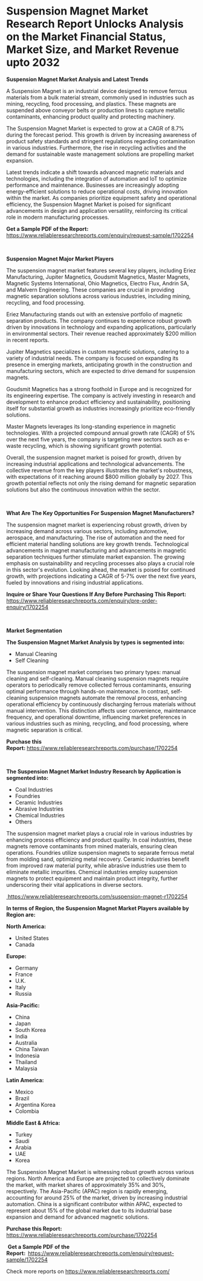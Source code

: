 <p><h1>Suspension Magnet Market Research Report Unlocks Analysis on the Market Financial Status, Market Size, and Market Revenue upto 2032</h1></p><p><strong>Suspension Magnet Market Analysis and Latest Trends</strong></p>
<p><p>A Suspension Magnet is an industrial device designed to remove ferrous materials from a bulk material stream, commonly used in industries such as mining, recycling, food processing, and plastics. These magnets are suspended above conveyor belts or production lines to capture metallic contaminants, enhancing product quality and protecting machinery.</p><p>The Suspension Magnet Market is expected to grow at a CAGR of 8.7% during the forecast period. This growth is driven by increasing awareness of product safety standards and stringent regulations regarding contamination in various industries. Furthermore, the rise in recycling activities and the demand for sustainable waste management solutions are propelling market expansion.</p><p>Latest trends indicate a shift towards advanced magnetic materials and technologies, including the integration of automation and IoT to optimize performance and maintenance. Businesses are increasingly adopting energy-efficient solutions to reduce operational costs, driving innovation within the market. As companies prioritize equipment safety and operational efficiency, the Suspension Magnet Market is poised for significant advancements in design and application versatility, reinforcing its critical role in modern manufacturing processes.</p></p>
<p><strong>Get a Sample PDF of the Report:&nbsp;</strong> <a href="https://www.reliableresearchreports.com/enquiry/request-sample/1702254?utm_campaign=2215&utm_medium=2&utm_source=Github&utm_content=ia&utm_term=08042025&utm_id=suspension-magnet">https://www.reliableresearchreports.com/enquiry/request-sample/1702254</a></p>
<p>&nbsp;</p>
<p><strong>Suspension Magnet Major Market Players</strong></p>
<p><p>The suspension magnet market features several key players, including Eriez Manufacturing, Jupiter Magnetics, Goudsmit Magnetics, Master Magnets, Magnetic Systems International, Ohio Magnetics, Electro Flux, Andrin SA, and Malvern Engineering. These companies are crucial in providing magnetic separation solutions across various industries, including mining, recycling, and food processing.</p><p>Eriez Manufacturing stands out with an extensive portfolio of magnetic separation products. The company continues to experience robust growth driven by innovations in technology and expanding applications, particularly in environmental sectors. Their revenue reached approximately $200 million in recent reports.</p><p>Jupiter Magnetics specializes in custom magnetic solutions, catering to a variety of industrial needs. The company is focused on expanding its presence in emerging markets, anticipating growth in the construction and manufacturing sectors, which are expected to drive demand for suspension magnets.</p><p>Goudsmit Magnetics has a strong foothold in Europe and is recognized for its engineering expertise. The company is actively investing in research and development to enhance product efficiency and sustainability, positioning itself for substantial growth as industries increasingly prioritize eco-friendly solutions.</p><p>Master Magnets leverages its long-standing experience in magnetic technologies. With a projected compound annual growth rate (CAGR) of 5% over the next five years, the company is targeting new sectors such as e-waste recycling, which is showing significant growth potential.</p><p>Overall, the suspension magnet market is poised for growth, driven by increasing industrial applications and technological advancements. The collective revenue from the key players illustrates the market's robustness, with expectations of it reaching around $800 million globally by 2027. This growth potential reflects not only the rising demand for magnetic separation solutions but also the continuous innovation within the sector.</p></p>
<p>&nbsp;</p>
<p><strong>What Are The Key Opportunities For Suspension Magnet Manufacturers?</strong></p>
<p><p>The suspension magnet market is experiencing robust growth, driven by increasing demand across various sectors, including automotive, aerospace, and manufacturing. The rise of automation and the need for efficient material handling solutions are key growth trends. Technological advancements in magnet manufacturing and advancements in magnetic separation techniques further stimulate market expansion. The growing emphasis on sustainability and recycling processes also plays a crucial role in this sector's evolution. Looking ahead, the market is poised for continued growth, with projections indicating a CAGR of 5-7% over the next five years, fueled by innovations and rising industrial applications.</p></p>
<p><strong>Inquire or Share Your Questions If Any Before Purchasing This Report:</strong> <a href="https://www.reliableresearchreports.com/enquiry/pre-order-enquiry/1702254?utm_campaign=2215&utm_medium=2&utm_source=Github&utm_content=ia&utm_term=08042025&utm_id=suspension-magnet">https://www.reliableresearchreports.com/enquiry/pre-order-enquiry/1702254</a></p>
<p>&nbsp;</p>
<p><strong>Market Segmentation</strong></p>
<p><strong>The Suspension Magnet Market Analysis by types is segmented into:</strong></p>
<p><ul><li>Manual Cleaning</li><li>Self Cleaning</li></ul></p>
<p><p>The suspension magnet market comprises two primary types: manual cleaning and self-cleaning. Manual cleaning suspension magnets require operators to periodically remove collected ferrous contaminants, ensuring optimal performance through hands-on maintenance. In contrast, self-cleaning suspension magnets automate the removal process, enhancing operational efficiency by continuously discharging ferrous materials without manual intervention. This distinction affects user convenience, maintenance frequency, and operational downtime, influencing market preferences in various industries such as mining, recycling, and food processing, where magnetic separation is critical.</p></p>
<p><strong>Purchase this Report:&nbsp;</strong><a href="https://www.reliableresearchreports.com/purchase/1702254?utm_campaign=2215&utm_medium=2&utm_source=Github&utm_content=ia&utm_term=08042025&utm_id=suspension-magnet">https://www.reliableresearchreports.com/purchase/1702254</a></p>
<p>&nbsp;</p>
<p><strong>The Suspension Magnet Market Industry Research by Application is segmented into:</strong></p>
<p><ul><li>Coal Industries</li><li>Foundries</li><li>Ceramic Industries</li><li>Abrasive Industries</li><li>Chemical Industries</li><li>Others</li></ul></p>
<p><p>The suspension magnet market plays a crucial role in various industries by enhancing process efficiency and product quality. In coal industries, these magnets remove contaminants from mined materials, ensuring clean operations. Foundries utilize suspension magnets to separate ferrous metal from molding sand, optimizing metal recovery. Ceramic industries benefit from improved raw material purity, while abrasive industries use them to eliminate metallic impurities. Chemical industries employ suspension magnets to protect equipment and maintain product integrity, further underscoring their vital applications in diverse sectors.</p></p>
<p><a href="https://www.reliableresearchreports.com/suspension-magnet-r1702254?utm_campaign=2215&utm_medium=2&utm_source=Github&utm_content=ia&utm_term=08042025&utm_id=suspension-magnet">&nbsp;https://www.reliableresearchreports.com/suspension-magnet-r1702254</a></p>
<p><strong>In terms of Region, the Suspension Magnet Market Players available by Region are:</strong></p>
<p>
    <p> <strong> North America: </strong>
        <ul>
            <li>United States</li>
            <li>Canada</li>
        </ul>
        </p> 
    <p> <strong> Europe: </strong>
        <ul>
            <li>Germany</li>
            <li>France</li>
            <li>U.K.</li>
            <li>Italy</li>
            <li>Russia</li>
        </ul>
        </p> 
    <p> <strong> Asia-Pacific: </strong>
        <ul>
            <li>China</li>
            <li>Japan</li>
            <li>South Korea</li>
            <li>India</li>
            <li>Australia</li>
            <li>China Taiwan</li>
            <li>Indonesia</li>
            <li>Thailand</li>
            <li>Malaysia</li>
        </ul>
        </p> 
    <p> <strong> Latin America: </strong>
        <ul>
            <li>Mexico</li>
            <li>Brazil</li>
            <li>Argentina Korea</li>
            <li>Colombia</li>
        </ul>
        </p> 
    <p> <strong> Middle East & Africa: </strong>
        <ul>
            <li>Turkey</li>
            <li>Saudi</li>
            <li>Arabia</li>
            <li>UAE</li>
            <li>Korea</li>
        </ul>
    </p>
    </p>
<p><p>The Suspension Magnet Market is witnessing robust growth across various regions. North America and Europe are projected to collectively dominate the market, with market shares of approximately 35% and 30%, respectively. The Asia-Pacific (APAC) region is rapidly emerging, accounting for around 25% of the market, driven by increasing industrial automation. China is a significant contributor within APAC, expected to represent about 15% of the global market due to its industrial base expansion and demand for advanced magnetic solutions.</p></p>
<p><strong>Purchase this Report: </strong><a href="https://www.reliableresearchreports.com/purchase/1702254?utm_campaign=2215&utm_medium=2&utm_source=Github&utm_content=ia&utm_term=08042025&utm_id=suspension-magnet">https://www.reliableresearchreports.com/purchase/1702254</a></p>
<p>&nbsp;<strong>Get a Sample PDF of the Report:&nbsp;&nbsp;</strong><a href="https://www.reliableresearchreports.com/enquiry/request-sample/1702254?utm_campaign=2215&utm_medium=2&utm_source=Github&utm_content=ia&utm_term=08042025&utm_id=suspension-magnet">https://www.reliableresearchreports.com/enquiry/request-sample/1702254</a></p>
<p><strong></strong></p>
<p>Check more reports on <a href="https://www.reliableresearchreports.com/?utm_campaign=2215&utm_medium=2&utm_source=Github&utm_content=ia&utm_term=08042025&utm_id=suspension-magnet">https://www.reliableresearchreports.com/</a></p>
